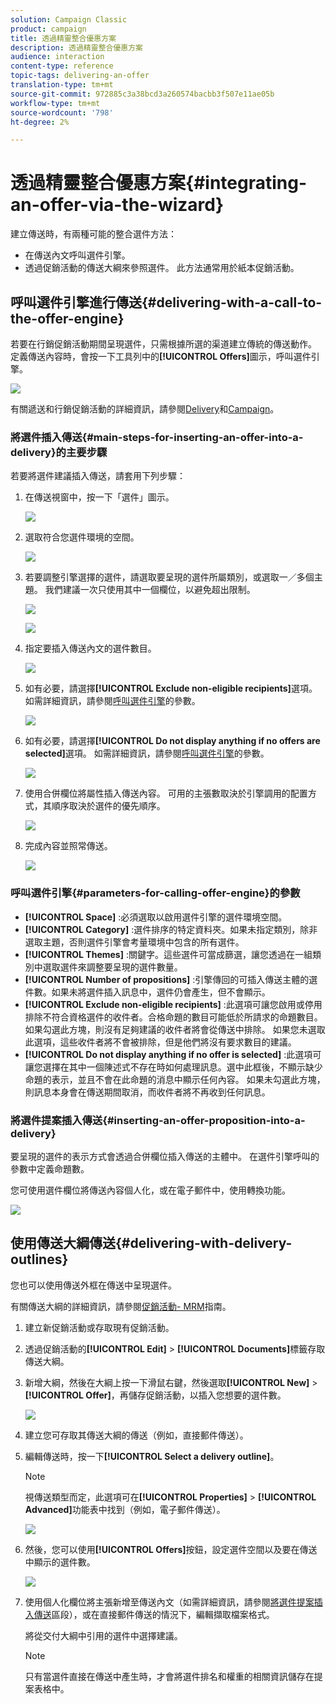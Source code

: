 ```yaml
---
solution: Campaign Classic
product: campaign
title: 透過精靈整合優惠方案
description: 透過精靈整合優惠方案
audience: interaction
content-type: reference
topic-tags: delivering-an-offer
translation-type: tm+mt
source-git-commit: 972885c3a38bcd3a260574bacbb3f507e11ae05b
workflow-type: tm+mt
source-wordcount: '798'
ht-degree: 2%

---
```



# 透過精靈整合優惠方案{#integrating-an-offer-via-the-wizard}

建立傳送時，有兩種可能的整合選件方法：

* 在傳送內文呼叫選件引擎。
* 透過促銷活動的傳送大綱來參照選件。 此方法通常用於紙本促銷活動。

## 呼叫選件引擎進行傳送{#delivering-with-a-call-to-the-offer-engine}

若要在行銷促銷活動期間呈現選件，只需根據所選的渠道建立傳統的傳送動作。 定義傳送內容時，會按一下工具列中的&#x200B;**[!UICONTROL Offers]**&#x200B;圖示，呼叫選件引擎。

![](assets/offer_delivery_009.png)

有關遞送和行銷促銷活動的詳細資訊，請參閱[Delivery](../../delivery/using/about-direct-mail-channel.md)和[Campaign](../../campaign/using/setting-up-marketing-campaigns.md)。

### 將選件插入傳送{#main-steps-for-inserting-an-offer-into-a-delivery}的主要步驟

若要將選件建議插入傳送，請套用下列步驟：

1. 在傳送視窗中，按一下「選件」圖示。

   ![](assets/offer_delivery_001.png)

1. 選取符合您選件環境的空間。

   ![](assets/offer_delivery_002.png)

1. 若要調整引擎選擇的選件，請選取要呈現的選件所屬類別，或選取一／多個主題。 我們建議一次只使用其中一個欄位，以避免超出限制。

   ![](assets/offer_delivery_003.png)

   ![](assets/offer_delivery_004.png)

1. 指定要插入傳送內文的選件數目。

   ![](assets/offer_delivery_005.png)

1. 如有必要，請選擇&#x200B;**[!UICONTROL Exclude non-eligible recipients]**&#x200B;選項。 如需詳細資訊，請參閱[呼叫選件引擎](#parameters-for-calling-offer-engine)的參數。

   ![](assets/offer_delivery_006.png)

1. 如有必要，請選擇&#x200B;**[!UICONTROL Do not display anything if no offers are selected]**&#x200B;選項。 如需詳細資訊，請參閱[呼叫選件引擎](#parameters-for-calling-offer-engine)的參數。

   ![](assets/offer_delivery_007.png)

1. 使用合併欄位將屬性插入傳送內容。 可用的主張數取決於引擎調用的配置方式，其順序取決於選件的優先順序。

   ![](assets/offer_delivery_008.png)

1. 完成內容並照常傳送。

   ![](assets/offer_delivery_010.png)

### 呼叫選件引擎{#parameters-for-calling-offer-engine}的參數

* **[!UICONTROL Space]** :必須選取以啟用選件引擎的選件環境空間。
* **[!UICONTROL Category]** :選件排序的特定資料夾。如果未指定類別，除非選取主題，否則選件引擎會考量環境中包含的所有選件。
* **[!UICONTROL Themes]** :關鍵字。這些選件可當成篩選，讓您透過在一組類別中選取選件來調整要呈現的選件數量。
* **[!UICONTROL Number of propositions]** :引擎傳回的可插入傳送主體的選件數。如果未將選件插入訊息中，選件仍會產生，但不會顯示。
* **[!UICONTROL Exclude non-eligible recipients]** :此選項可讓您啟用或停用排除不符合資格選件的收件者。合格命題的數目可能低於所請求的命題數目。 如果勾選此方塊，則沒有足夠建議的收件者將會從傳送中排除。 如果您未選取此選項，這些收件者將不會被排除，但是他們將沒有要求數目的建議。
* **[!UICONTROL Do not display anything if no offer is selected]** :此選項可讓您選擇在其中一個陳述式不存在時如何處理訊息。選中此框後，不顯示缺少命題的表示，並且不會在此命題的消息中顯示任何內容。 如果未勾選此方塊，則訊息本身會在傳送期間取消，而收件者將不再收到任何訊息。

### 將選件提案插入傳送{#inserting-an-offer-proposition-into-a-delivery}

要呈現的選件的表示方式會透過合併欄位插入傳送的主體中。 在選件引擎呼叫的參數中定義命題數。

您可使用選件欄位將傳送內容個人化，或在電子郵件中，使用轉換功能。

![](assets/offer_delivery_011.png)

## 使用傳送大綱傳送{#delivering-with-delivery-outlines}

您也可以使用傳送外框在傳送中呈現選件。

有關傳送大綱的詳細資訊，請參閱[促銷活動- MRM](../../campaign/using/marketing-campaign-deliveries.md#associating-and-structuring-resources-linked-via-a-delivery-outline)指南。

1. 建立新促銷活動或存取現有促銷活動。
1. 透過促銷活動的&#x200B;**[!UICONTROL Edit]** > **[!UICONTROL Documents]**&#x200B;標籤存取傳送大綱。
1. 新增大綱，然後在大綱上按一下滑鼠右鍵，然後選取&#x200B;**[!UICONTROL New]** > **[!UICONTROL Offer]**，再儲存促銷活動，以插入您想要的選件數。

   ![](assets/int_compo_offre1.png)

1. 建立您可存取其傳送大綱的傳送（例如，直接郵件傳送）。
1. 編輯傳送時，按一下&#x200B;**[!UICONTROL Select a delivery outline]**。

   >[!NOTE]
   >
   >視傳送類型而定，此選項可在&#x200B;**[!UICONTROL Properties]** > **[!UICONTROL Advanced]**&#x200B;功能表中找到（例如，電子郵件傳送）。

   ![](assets/int_compo_offre2.png)

1. 然後，您可以使用&#x200B;**[!UICONTROL Offers]**&#x200B;按鈕，設定選件空間以及要在傳送中顯示的選件數。

   ![](assets/int_compo_offre3.png)

1. 使用個人化欄位將主張新增至傳送內文（如需詳細資訊，請參閱[將選件提案插入傳送](#inserting-an-offer-proposition-into-a-delivery)區段），或在直接郵件傳送的情況下，編輯擷取檔案格式。

   將從交付大綱中引用的選件中選擇建議。

   >[!NOTE]
   >
   >只有當選件直接在傳送中產生時，才會將選件排名和權重的相關資訊儲存在提案表格中。

